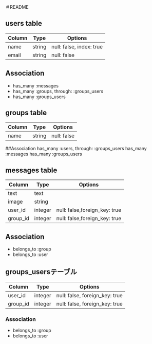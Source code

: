 ＃README

## users table
|Column|Type|Options|
|------|----|-------|
|name|string|null: false, index: true|
|email|string|null: false|

## Association
- has_many :messages
- has_many :groups, through: :groups_users
- has_many :groups_users


##  groups table
|Column|Type|Options|
|------|----|-------|
|name|string|null: false|

##Association
has_many :users, through: :groups_users
has_many :messages
has_many :groups_users


## messages table
|Column|Type|Options|
|------|----|-------|
|text|text||
|image|string||
|user_id|integer|null: false,foreign_key: true|
|group_id|integer|null: false,foreign_key: true|

## Association
- belongs_to :group
- belongs_to :user


## groups_usersテーブル
|Column|Type|Options|
|------|----|-------|
|user_id|integer|null: false, foreign_key: true|
|group_id|integer|null: false, foreign_key: true|

### Association
- belongs_to :group
- belongs_to :user